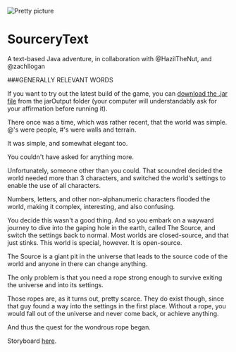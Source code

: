 
![Pretty picture](http://i.imgur.com/URYkKiB.png "If the game was slower, this would be the splash screen")

# SourceryText
A text-based Java adventure, in collaboration with @HazilTheNut, and @zachllogan

###GENERALLY RELEVANT WORDS   

If you want to try out the latest build of the game, you can [download the .jar file](https://github.com/random-person-001/MagicText/raw/master/jarOutput/latest.jar) from the jarOutput folder (your computer will understandably ask for your affirmation before running it).

<story>
There once was a time, which was rather recent, that the world was simple. @'s were people, #'s were walls and terrain.

It was simple, and somewhat elegant too.

You couldn't have asked for anything more.


Unfortunately, someone other than you could. That scoundrel decided the world needed more than 3 characters, and
 switched the world's settings to enable the use of all characters.



Numbers, letters, and other non-alphanumeric characters flooded the world, making it complex, interesting, and also
 confusing.



You decide this wasn't a good thing. And so you embark on a wayward journey to dive into the gaping hole in the earth,
 called The Source, and switch the settings back to normal.  Most worlds are closed-source, and that just stinks. This
 world is special, however.  It is open-source. 

The Source is a giant pit in the universe that leads to the source code
 of the world and anyone in there can change anything.


The only problem is that you need a rope strong enough to survive exiting the universe and into its settings. 

Those ropes are, as it turns out, pretty scarce. They do exist though, since that guy found a way into the settings in
 the first place. Without a rope, you would fall out of the universe and never come back, or achieve anything.



And thus the quest for the wondrous rope began.


</story>

Storyboard [here](https://docs.google.com/document/d/13Jgz8AQe1RbVO4tKq_LVSkO_2qJnWmpNtH7HoiE8omQ/edit?usp=sharing).
